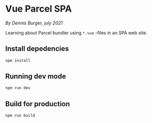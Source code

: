 # Vue Parcel SPA

*By Dennis Burger, july 2021*

Learning about Parcel bundler using `*.vue` -files in an SPA web site.

## Install depedencies

```bash
npm install
```
## Running dev mode

```bash
npm run dev
```

## Build for production

```bash
npm run build
```